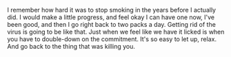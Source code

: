 I remember how hard it was to stop smoking in the years before I actually did. I would make a little progress, and feel okay I can have one now, I've been good, and then I go right back to two packs a day. Getting rid of the virus is going to be like that. Just when we feel like we have it licked is when you have to double-down on the commitment. It's so easy to let up, relax. And go back to the thing that was killing you. 
